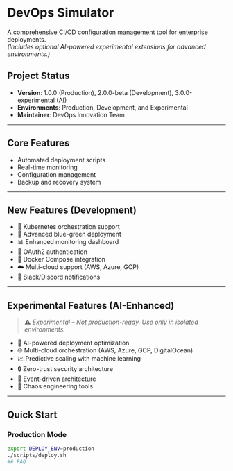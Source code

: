 # DevOps Simulator

A comprehensive CI/CD configuration management tool for enterprise deployments.  
*(Includes optional AI-powered experimental extensions for advanced environments.)*

## Project Status

- **Version**: 1.0.0 (Production), 2.0.0-beta (Development), 3.0.0-experimental (AI)
- **Environments**: Production, Development, and Experimental
- **Maintainer**: DevOps Innovation Team

---

## Core Features

- Automated deployment scripts
- Real-time monitoring
- Configuration management
- Backup and recovery system

---

## New Features (Development)

- 🚀 Kubernetes orchestration support  
- 🔄 Advanced blue-green deployment  
- 📊 Enhanced monitoring dashboard  
- 🔐 OAuth2 authentication  
- 🐳 Docker Compose integration  
- ☁️ Multi-cloud support (AWS, Azure, GCP)  
- 🔔 Slack/Discord notifications  

---

## Experimental Features (AI-Enhanced)
>
> ⚠️ *Experimental – Not production-ready. Use only in isolated environments.*

- 🤖 AI-powered deployment optimization  
- 🌐 Multi-cloud orchestration (AWS, Azure, GCP, DigitalOcean)  
- 📈 Predictive scaling with machine learning  
- 🔒 Zero-trust security architecture  
- 🌊 Event-driven architecture  
- 🎯 Chaos engineering tools  

---

## Quick Start

### Production Mode

```bash
export DEPLOY_ENV=production
./scripts/deploy.sh
## FAQ
